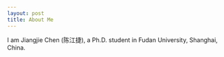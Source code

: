 ```yaml
---
layout: post
title: About Me
---
```


I am Jiangjie Chen (陈江捷), a Ph.D. student in Fudan University, Shanghai, China. 